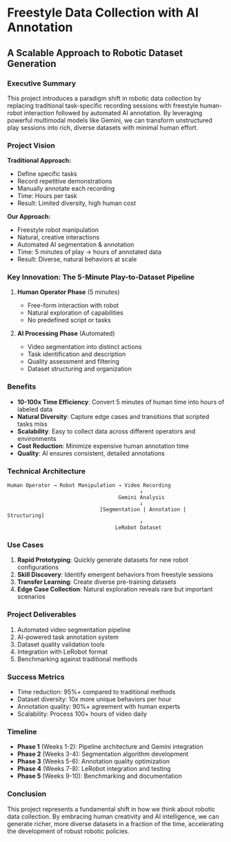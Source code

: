 # Freestyle Data Collection with AI Annotation
## A Scalable Approach to Robotic Dataset Generation

### Executive Summary

This project introduces a paradigm shift in robotic data collection by replacing traditional task-specific recording sessions with freestyle human-robot interaction followed by automated AI annotation. By leveraging powerful multimodal models like Gemini, we can transform unstructured play sessions into rich, diverse datasets with minimal human effort.

### Project Vision

**Traditional Approach:**
- Define specific tasks
- Record repetitive demonstrations
- Manually annotate each recording
- Time: Hours per task
- Result: Limited diversity, high human cost

**Our Approach:**
- Freestyle robot manipulation
- Natural, creative interactions
- Automated AI segmentation & annotation
- Time: 5 minutes of play → hours of annotated data
- Result: Diverse, natural behaviors at scale

### Key Innovation: The 5-Minute Play-to-Dataset Pipeline

1. **Human Operator Phase** (5 minutes)
   - Free-form interaction with robot
   - Natural exploration of capabilities
   - No predefined script or tasks

2. **AI Processing Phase** (Automated)
   - Video segmentation into distinct actions
   - Task identification and description
   - Quality assessment and filtering
   - Dataset structuring and organization

### Benefits

- **10-100x Time Efficiency**: Convert 5 minutes of human time into hours of labeled data
- **Natural Diversity**: Capture edge cases and transitions that scripted tasks miss
- **Scalability**: Easy to collect data across different operators and environments
- **Cost Reduction**: Minimize expensive human annotation time
- **Quality**: AI ensures consistent, detailed annotations

### Technical Architecture

```
Human Operator → Robot Manipulation → Video Recording
                                           ↓
                                    Gemini Analysis
                                           ↓
                              [Segmentation | Annotation | Structuring]
                                           ↓
                                   LeRobot Dataset
```

### Use Cases

1. **Rapid Prototyping**: Quickly generate datasets for new robot configurations
2. **Skill Discovery**: Identify emergent behaviors from freestyle sessions
3. **Transfer Learning**: Create diverse pre-training datasets
4. **Edge Case Collection**: Natural exploration reveals rare but important scenarios

### Project Deliverables

1. Automated video segmentation pipeline
2. AI-powered task annotation system
3. Dataset quality validation tools
4. Integration with LeRobot format
5. Benchmarking against traditional methods

### Success Metrics

- Time reduction: 95%+ compared to traditional methods
- Dataset diversity: 10x more unique behaviors per hour
- Annotation quality: 90%+ agreement with human experts
- Scalability: Process 100+ hours of video daily

### Timeline

- **Phase 1** (Weeks 1-2): Pipeline architecture and Gemini integration
- **Phase 2** (Weeks 3-4): Segmentation algorithm development
- **Phase 3** (Weeks 5-6): Annotation quality optimization
- **Phase 4** (Weeks 7-8): LeRobot integration and testing
- **Phase 5** (Weeks 9-10): Benchmarking and documentation

### Conclusion

This project represents a fundamental shift in how we think about robotic data collection. By embracing human creativity and AI intelligence, we can generate richer, more diverse datasets in a fraction of the time, accelerating the development of robust robotic policies. 